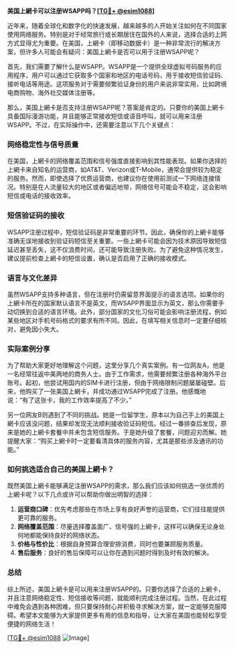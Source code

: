**美国上網卡可以注册WSAPP吗？[[TG💪+ @esim1088](https://t.me/s/esim1088)]**

近年来，随着全球化和数字化的快速发展，越来越多的人开始关注如何在不同国家使用网络服务。特别是对于经常旅行或长期居住在国外的人来说，选择合适的上网方式显得尤为重要。在美国，上網卡（即移动数据卡）是一种非常流行的解决方案，但许多人可能会有疑问：美国上網卡是否可以用于注册WSAPP呢？

首先，我们需要了解什么是WSAPP。WSAPP是一个提供全球虚拟号码服务的应用程序，用户可以通过它获取多个国家和地区的电话号码，用于接收短信验证码、接听电话等用途。这项服务对于需要频繁验证身份的用户来说非常实用，比如跨境电商购物、海外社交媒体注册等。

那么，美国上網卡是否支持注册WSAPP呢？答案是肯定的。只要你的美国上網卡具备国际漫游功能，并且能够正常接收短信或语音呼叫，就可以用来注册WSAPP。不过，在实际操作中，还需要注意以下几个关键点：

### 网络稳定性与信号质量

在美国，上網卡的网络覆盖范围和信号强度直接影响到其性能表现。如果你选择的上網卡来自知名的运营商，如AT&T、Verizon或T-Mobile，通常会提供较为稳定的服务。然而，即使选择了优质运营商，也建议你在使用前测试一下网络连接情况。特别是在人流量较大的地区或者偏远地带，网络信号可能会不稳定，这会影响短信或电话的接收效率。

### 短信验证码的接收

WSAPP注册过程中，短信验证码是非常重要的环节。因此，确保你的上網卡能够准确无误地接收到验证码短信至关重要。一些上網卡可能会因为技术原因导致短信延迟甚至丢失，这不仅浪费时间，还可能导致注册失败。为了避免这种情况发生，建议提前检查上網卡的短信设置，确认是否启用了正确的接收模式。

### 语言与文化差异

虽然WSAPP支持多种语言，但在注册时仍需留意界面提示的语言选项。如果你的上網卡所在的国家默认语言不是英文，而WSAPP界面显示为英文，那么你需要手动切换到合适的语言环境。此外，部分国家的文化习俗可能会影响注册流程，例如某些地区对手机号码格式的要求有所不同。因此，在填写相关信息时一定要仔细核对，避免因小失大。

### 实际案例分享

为了帮助大家更好地理解这个问题，这里分享几个真实案例。有一位网友A，他是一名经常往返中美两地的商务人士。由于工作需求，他需要频繁注册各种海外平台账号。起初，他尝试用国内的SIM卡进行注册，但由于网络限制问题屡屡碰壁。后来，他购买了一张美国上網卡，并成功通过WSAPP完成了注册。他感慨地说：“有了这张卡，我的工作效率提高了不少。”

另一位网友B则遇到了不同的挑战。她是一位留学生，原本以为自己手上的美国上網卡应该没问题，结果却发现无法顺利接收验证码短信。经过一番排查后发现，原来是她的上網卡套餐中并未包含短信服务。于是她升级了套餐，问题迎刃而解。她提醒大家：“购买上網卡时一定要看清具体的服务内容，尤其是那些涉及通讯的功能。”

### 如何挑选适合自己的美国上網卡？

既然美国上網卡能够满足注册WSAPP的需求，那么我们应该如何挑选一张优质的上網卡呢？以下几点或许可以帮助你做出明智的选择：

1. **运营商口碑**：优先考虑那些在市场上享有良好声誉的运营商，它们往往能提供更可靠的服务。
2. **网络覆盖范围**：尽量选择覆盖面广、信号强的上網卡，这样可以确保无论身处何地都能保持良好的网络状态。
3. **价格与性价比**：根据自身预算合理安排消费，同时也要兼顾服务质量。
4. **售后服务**：良好的售后保障可以让你在遇到问题时得到及时有效的解决。

### 总结

综上所述，美国上網卡是可以用来注册WSAPP的。只要你选择了合适的上網卡，并且注意网络稳定性、短信接收等问题，就能顺利完成注册过程。当然，在此过程中难免会遇到各种困难，但只要保持耐心并积极寻求解决方案，就一定能够克服障碍。希望本文能够为大家提供更多有用的信息和指导，让大家在美国也能轻松享受便捷的网络生活！

[[TG💪+ @esim1088](https://t.me/s/esim1088) ![Image](https://i.postimg.cc/4NQfJmqS/Snipaste-2025-05-13-00-14-12.png)]